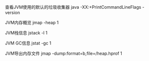 查看JVM使用的默认的垃圾收集器
java -XX:+PrintCommandLineFlags -version

JVM内存概览
jmap -heap 1

JVM栈信息
jstack -l 1

JVM GC信息
jstat -gc 1

JVM导出内存文件
jmap -dump:format=b,file=/heap.hprof 1
